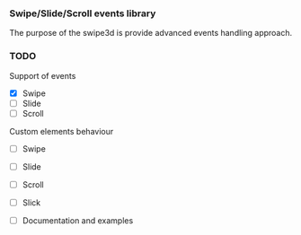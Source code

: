 ### Swipe/Slide/Scroll events library

The purpose of the swipe3d is provide advanced events handling approach.


### TODO

Support of events

- [x] Swipe
- [ ] Slide
- [ ] Scroll

Custom elements behaviour

- [ ] Swipe
- [ ] Slide
- [ ] Scroll
- [ ] Slick


- [ ] Documentation and examples
